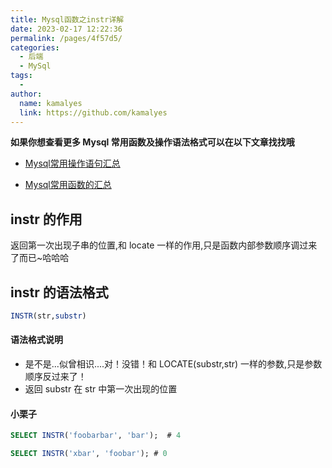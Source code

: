 ```yaml
---
title: Mysql函数之instr详解
date: 2023-02-17 12:22:36
permalink: /pages/4f57d5/
categories:
  - 后端
  - MySql
tags:
  - 
author: 
  name: kamalyes
  link: https://github.com/kamalyes
---
```

**如果你想查看更多 Mysql 常用函数及操作语法格式可以在以下文章找找哦**

- [Mysql常用操作语句汇总](./59.Mysql常用操作语句汇总.md)

- [Mysql常用函数的汇总](./01.Mysql常用函数汇总.md)

instr 的作用
---------

返回第一次出现子串的位置,和 locate 一样的作用,只是函数内部参数顺序调过来了而已~哈哈哈

instr 的语法格式
-----------

```sql
INSTR(str,substr)
```

#### 语法格式说明

*   是不是...似曾相识....对！没错！和 LOCATE(substr,str) 一样的参数,只是参数顺序反过来了！
*   返回 substr 在 str 中第一次出现的位置

#### 小栗子

```sql
SELECT INSTR('foobarbar', 'bar');  # 4 

SELECT INSTR('xbar', 'foobar'); # 0
```
